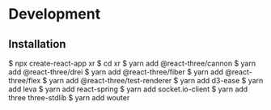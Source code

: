 # Development

## Installation

   $ npx create-react-app xr
   $ cd xr
   $ yarn add @react-three/cannon
   $ yarn add @react-three/drei
   $ yarn add @react-three/fiber
   $ yarn add @react-three/flex
   $ yarn add @react-three/test-renderer
   $ yarn add d3-ease
   $ yarn add leva
   $ yarn add react-spring
   $ yarn add socket.io-client
   $ yarn add three three-stdlib
   $ yarn add wouter